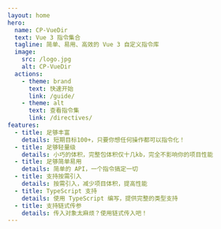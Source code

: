 ```yaml
---
layout: home
hero:
  name: CP-VueDir
  text: Vue 3 指令集合
  tagline: 简单、易用、高效的 Vue 3 自定义指令库
  image:
    src: /logo.jpg
    alt: CP-VueDir
  actions:
    - theme: brand
      text: 快速开始
      link: /guide/
    - theme: alt
      text: 查看指令集
      link: /directives/
features:
  - title: 足够丰富
    details: 短期目标100+，只要你想任何操作都可以指令化！
  - title: 足够轻量级
    details: 小巧的体积，完整包体积仅十几kb，完全不影响你的项目性能
  - title: 足够简单易用
    details: 简单的 API，一个指令搞定一切
  - title: 支持按需引入
    details: 按需引入，减少项目体积，提高性能
  - title: TypeScript 支持
    details: 使用 TypeScript 编写，提供完整的类型支持
  - title: 支持链式传参
    details: 传入对象太麻烦？使用链式传入吧！
---
```

